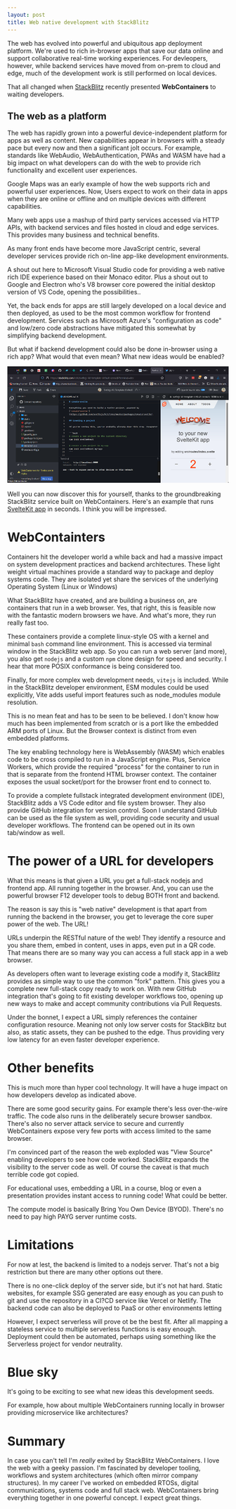 ```yaml
---
layout: post
title: Web native development with StackBlitz
---
```


<div class="message">The web has evolved into powerful and ubiquitous app deployment platform. We're used to rich in-browser apps that save our data online and support collaborative real-time working experiences. For devleopers, however, while backend services have moved from on-prem to cloud and edge, much of the development work is still performed on local devices.

That all changed when <a href="https://stackblitz.com/">StackBlitz</a> recently presented **WebContainers** to waiting developers. </div>

## The web as a platform

The web has rapidly grown into a powerful device-independent platform for apps as well as content. New capabilities appear in browsers with a steady pace but every now and then a significant jolt occurs. For example, standards like WebAudio, WebAuthentication, PWAs and WASM have had a big impact on what developers can do with the web to provide rich functionality and excellent user experiences.

Google Maps was an early example of how the web supports rich and powerful user experiences. Now, Users expect to work on their data in apps when they are online or offline and on multiple devices with different capabilities.

Many web apps use a mashup of third party services accessed via HTTP APIs, with backend services and files hosted in cloud and edge services. This provides many business and technical benefits.

As many front ends have become more JavaScript centric, several developer services provide rich on-line app-like development environments.

A shout out here to Microsoft Visual Studio code for providing a web native rich IDE experience based on their Monaco editor. Plus a shout out to Google and Electron who's V8 browser core powered the initial desktop version of VS Code, opening the possibilities..

Yet, the back ends for apps are still largely developed on a local device and then deployed, as used to be the most common workflow for frontend development. Services such as Microsoft Azure's "configuration as code" and low/zero code abstractions have mitigated this somewhat by simplifying backend development.

But what if backend development could also be done in-browser using a rich app? What would that even mean? What new ideas would be enabled?

![A web browser showing files, terminal and preview](public/stackblitz.png "A full stack app running in a web browser")

Well you can now discover this for yourself, thanks to the groundbreaking StackBlitz service built on WebContainers. Here's an example that runs  [SvelteKit app](https://stackblitz.com/edit/sveltejs-kit-template-default-cemscb?terminal=dev) in seconds. I think you will be impressed.

# WebContainters

Containers hit the developer world a while back and had a massive impact on system development practices and backend architectures. These light weight virtual machines provide a standard way to package and deploy systems code. They are isolated yet share the services of the underlying Operating System (Linux or Windows)

What StackBlitz have created, and are building a business on, are containers that run in a web browser. Yes, that right, this is feasible now with the fantastic modern browsers we have. And what's more, they run really fast too.

These containers provide a complete linux-style OS with a kernel and minimal `bash` command line environment. This is accessed via terminal window in the StackBlitz web app. So you can run a web server (and more), you also get `nodejs` and a custom `npm` clone design for speed and security. I hear that more POSIX conformance is being considered too.

Finally, for more complex web development needs, `vitejs` is included. While in the StackBlitz developer environment, ESM modules could be used explicitly, Vite adds useful import features such as node_modules module resolution.

This is no mean feat and has to be seen to be believed. I don't know how much has been implemented from scratch or is a port like the embedded ARM ports of Linux. But the Browser context is distinct from even embedded platforms.

The key enabling technology here is WebAssembly (WASM) which enables code to be cross compiled to run in a JavaScript engine. Plus, Service Workers, which provide the required "process" for the container to run in that is separate from the frontend HTML browser context. The container exposes the usual socket/port for the browser front end to connect to.

To provide a complete fullstack integrated development environment (IDE), StackBlitz adds a VS Code editor and file system browser. They also provide GitHub integration for version control. Soon I understand GitHub can be used as the file system as well, providing code security and usual developer workflows. The frontend can be opened out in its own tab/window as well.

# The power of a URL for developers

What this means is that given a URL you get a full-stack nodejs and frontend app. All running together in the browser. And, you can use the powerful browser F12 developer tools to debug BOTH front and backend.

The reason is say this is "web native" development is that apart from running the backend in the browser, you get to leverage the core super power of the web. The URL!

URLs underpin the RESTful nature of the web! They identify a resource and you share them, embed in content, uses in apps, even put in a QR code. That means there are so many way you can access a full stack app in a web browser.

As developers often want to leverage existing code a modify it, StackBlitz provides as simple way to use the common "fork" pattern. This gives you a complete new full-stack copy ready to work on. With new GitHub integration that's going to fit existing developer workflows too, opening up new ways to make and accept community contributions via Pull Requests.

Under the bonnet, I expect a URL simply references the container configuration resource. Meaning not only low server costs for StackBitz but also, as static assets, they can be pushed to the edge. Thus providing very low latency for an even faster developer experience.

# Other benefits

This is much more than hyper cool technology. It will have a huge impact on how developers develop as indicated above.

There are some good security gains. For example there's less over-the-wire traffic. The code also runs in the deliberately secure browser sandbox. There's also no server attack service to secure and currently WebContainers expose very few ports with access limited to the same browser.

I'm convinced part of the reason the web exploded was "View Source" enabling developers to see how code worked. StackBlitz expands the visibility to the server code as well. Of course the caveat is that much terrible code got copied.

For educational uses, embedding a URL in a course, blog or even a presentation provides instant access to running code! What could be better.

The compute model is basically Bring You Own Device (BYOD). There's no need to pay high PAYG server runtime costs.

# Limitations

For now at lest, the backend is limited to a nodejs server. That's not a big restriction but there are many other options out there.

There is no one-click deploy of the server side, but it's not hat hard. Static websites, for example SSG generated are easy enough as you can push to git and use the repository in a CI?CD service like Vercel or Netlify. The backend code can also be deployed to PaaS or other environments letting

However, I expect serverless will prove ot be the best fit. After all mapping a stateless service to multiple serverless functions is easy enough. Deployment could then be automated, perhaps using something like the Serverless project for vendor neutrality.

# Blue sky

It's going to be exciting to see what new ideas this development seeds.

For example, how about multiple WebContainers running locally in browser providing microservice like architectures?

# Summary

In case you can't tell I'm *really* exited by StackBlitz WebContainers. I love the web with a geeky passion. I'm fascinated by developer tooling, workflows and system architectures (which often mirror company structures). In my career I've worked on embedded RTOSs, digital communications, systems code and full stack web. WebContainers bring everything together in one powerful concept. I expect great things.
